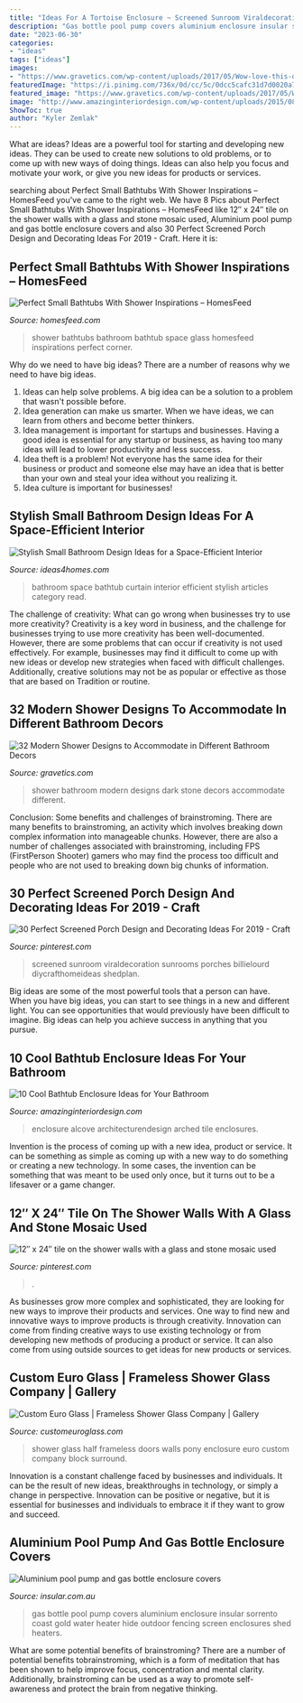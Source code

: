 ```yaml
---
title: "Ideas For A Tortoise Enclosure ~ Screened Sunroom Viraldecoration Sunrooms Porches Billielourd Diycrafthomeideas Shedplan"
description: "Gas bottle pool pump covers aluminium enclosure insular sorrento coast gold water heater hide outdoor fencing screen enclosures shed heaters"
date: "2023-06-30"
categories:
- "ideas"
tags: ["ideas"]
images:
- "https://www.gravetics.com/wp-content/uploads/2017/05/Wow-love-this-dark-stone-shower-cave.jpg"
featuredImage: "https://i.pinimg.com/736x/0d/cc/5c/0dcc5cafc31d7d0020a71a8143d61342.jpg"
featured_image: "https://www.gravetics.com/wp-content/uploads/2017/05/Wow-love-this-dark-stone-shower-cave.jpg"
image: "http://www.amazinginteriordesign.com/wp-content/uploads/2015/08/317.jpg"
ShowToc: true
author: "Kyler Zemlak"
---
```



What are ideas?
Ideas are a powerful tool for starting and developing new ideas. They can be used to create new solutions to old problems, or to come up with new ways of doing things. Ideas can also help you focus and motivate your work, or give you new ideas for products or services.

	

		
searching about Perfect Small Bathtubs With Shower Inspirations – HomesFeed you've came to the right web. We have 8 Pics about Perfect Small Bathtubs With Shower Inspirations – HomesFeed like 12″ x 24″ tile on the shower walls with a glass and stone mosaic used, Aluminium pool pump and gas bottle enclosure covers and also 30 Perfect Screened Porch Design and Decorating Ideas For 2019 - Craft. Here it is:
		
    
## Perfect Small Bathtubs With Shower Inspirations – HomesFeed

<img loading=lazy src="https://homesfeed.com/wp-content/uploads/2016/02/White-Small-Bathtubs-With-Shower-And-Glass-Door.jpg" onerror="this.onerror=null;this.src='https://tse2.mm.bing.net/th?id=OIP.vX8IbcffDbEzlWkZ-V2P7AHaLE&amp;pid=15.1';" alt="Perfect Small Bathtubs With Shower Inspirations – HomesFeed">

_Source: homesfeed.com_

>shower bathtubs bathroom bathtub space glass homesfeed inspirations perfect corner. 

	

Why do we need to have big ideas?
There are a number of reasons why we need to have big ideas. 
1. Ideas can help solve problems. A big idea can be a solution to a problem that wasn't possible before. 
2. Idea generation can make us smarter. When we have ideas, we can learn from others and become better thinkers. 
3. Idea management is important for startups and businesses. Having a good idea is essential for any startup or business, as having too many ideas will lead to lower productivity and less success. 
4. Idea theft is a problem! Not everyone has the same idea for their business or product and someone else may have an idea that is better than your own and steal your idea without you realizing it. 
5. Idea culture is important for businesses!

    
## Stylish Small Bathroom Design Ideas For A Space-Efficient Interior

<img loading=lazy src="http://www.ideas4homes.com/wp-content/uploads/2015/08/Lovely-Blue-Curtain-for-White-Bathtub-in-Small-Bathroom-Design-Ideas-with-Grey-Vanity.jpg" onerror="this.onerror=null;this.src='https://tse3.mm.bing.net/th?id=OIP.r9n-vmQjTRGvcfgq1iw3lQHaKR&amp;pid=15.1';" alt="Stylish Small Bathroom Design Ideas for a Space-Efficient Interior">

_Source: ideas4homes.com_

>bathroom space bathtub curtain interior efficient stylish articles category read. 

	

The challenge of creativity: What can go wrong when businesses try to use more creativity?
Creativity is a key word in business, and the challenge for businesses trying to use more creativity has been well-documented. However, there are some problems that can occur if creativity is not used effectively. For example, businesses may find it difficult to come up with new ideas or develop new strategies when faced with difficult challenges. Additionally, creative solutions may not be as popular or effective as those that are based on Tradition or routine.

    
## 32 Modern Shower Designs To Accommodate In Different Bathroom Decors

<img loading=lazy src="https://www.gravetics.com/wp-content/uploads/2017/05/Wow-love-this-dark-stone-shower-cave.jpg" onerror="this.onerror=null;this.src='https://tse1.mm.bing.net/th?id=OIP.c-4Mh0XZ4IuJsAqYOoPW2AHaLH&amp;pid=15.1';" alt="32 Modern Shower Designs to Accommodate in Different Bathroom Decors">

_Source: gravetics.com_

>shower bathroom modern designs dark stone decors accommodate different. 

	

Conclusion: Some benefits and challenges of brainstroming.
There are many benefits to brainstroming, an activity which involves breaking down complex information into manageable chunks. However, there are also a number of challenges associated with brainstroming, including FPS (FirstPerson Shooter) gamers who may find the process too difficult and people who are not used to breaking down big chunks of information.

    
## 30 Perfect Screened Porch Design And Decorating Ideas For 2019 - Craft

<img loading=lazy src="https://i.pinimg.com/736x/0d/cc/5c/0dcc5cafc31d7d0020a71a8143d61342.jpg" onerror="this.onerror=null;this.src='https://tse3.mm.bing.net/th?id=OIP.ngXJAJdev7VHJ7Jr9gZ5sAHaLR&amp;pid=15.1';" alt="30 Perfect Screened Porch Design and Decorating Ideas For 2019 - Craft">

_Source: pinterest.com_

>screened sunroom viraldecoration sunrooms porches billielourd diycrafthomeideas shedplan. 

	

Big ideas are some of the most powerful tools that a person can have. When you have big ideas, you can start to see things in a new and different light. You can see opportunities that would previously have been difficult to imagine. Big ideas can help you achieve success in anything that you pursue.

    
## 10 Cool Bathtub Enclosure Ideas For Your Bathroom

<img loading=lazy src="http://www.amazinginteriordesign.com/wp-content/uploads/2015/08/317.jpg" onerror="this.onerror=null;this.src='https://tse1.mm.bing.net/th?id=OIP.VqCL4faT-Ynsm_7zCNy8JQHaLO&amp;pid=15.1';" alt="10 Cool Bathtub Enclosure Ideas for Your Bathroom">

_Source: amazinginteriordesign.com_

>enclosure alcove architecturendesign arched tile enclosures. 

	

Invention is the process of coming up with a new idea, product or service. It can be something as simple as coming up with a new way to do something or creating a new technology. In some cases, the invention can be something that was meant to be used only once, but it turns out to be a lifesaver or a game changer.

    
## 12″ X 24″ Tile On The Shower Walls With A Glass And Stone Mosaic Used

<img loading=lazy src="https://i.pinimg.com/736x/e2/8c/ec/e28cecd53f376ce9c2feeecff5dc92b6.jpg" onerror="this.onerror=null;this.src='https://tse1.mm.bing.net/th?id=OIP.LgW7u3K6-zZhNxpRvl_N7gHaJ4&amp;pid=15.1';" alt="12″ x 24″ tile on the shower walls with a glass and stone mosaic used">

_Source: pinterest.com_

>. 

	

As businesses grow more complex and sophisticated, they are looking for new ways to improve their products and services. One way to find new and innovative ways to improve products is through creativity. Innovation can come from finding creative ways to use existing technology or from developing new methods of producing a product or service. It can also come from using outside sources to get ideas for new products or services.

    
## Custom Euro Glass | Frameless Shower Glass Company | Gallery

<img loading=lazy src="https://www.customeuroglass.com/gl2/slide1.jpg" onerror="this.onerror=null;this.src='https://tse3.mm.bing.net/th?id=OIP.6VG1VHXh1CvKa2one7XuvAHaJ7&amp;pid=15.1';" alt="Custom Euro Glass | Frameless Shower Glass Company | Gallery">

_Source: customeuroglass.com_

>shower glass half frameless doors walls pony enclosure euro custom company block surround. 

	

Innovation is a constant challenge faced by businesses and individuals. It can be the result of new ideas, breakthroughs in technology, or simply a change in perspective. Innovation can be positive or negative, but it is essential for businesses and individuals to embrace it if they want to grow and succeed.

    
## Aluminium Pool Pump And Gas Bottle Enclosure Covers

<img loading=lazy src="http://www.insular.com.au/wp-content/uploads/2013/09/Aluminium-Gas-Bottle-Cover-Sorrento-2-.jpg" onerror="this.onerror=null;this.src='https://tse2.mm.bing.net/th?id=OIP.Om-SDfd5a6psJjXHZa5ingHaJ4&amp;pid=15.1';" alt="Aluminium pool pump and gas bottle enclosure covers">

_Source: insular.com.au_

>gas bottle pool pump covers aluminium enclosure insular sorrento coast gold water heater hide outdoor fencing screen enclosures shed heaters. 

	

What are some potential benefits of brainstroming?
There are a number of potential benefits tobrainstroming, which is a form of meditation that has been shown to help improve focus, concentration and mental clarity. Additionally, brainstroming can be used as a way to promote self-awareness and protect the brain from negative thinking.

